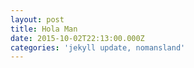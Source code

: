 ```yaml
---
layout: post
title: Hola Man
date: 2015-10-02T22:13:00.000Z
categories: 'jekyll update, nomansland'
---
```

